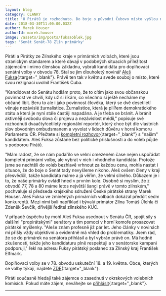 ```yaml
---
layout: blog
category: CLANKY
title: 'U Pirátů je rozhodnuto. Do boje o původní Čubovo místo vyšlou novináře Fuksu'
date: 2018-03-30T11:00:00.032Z
author: Marek Houser
authorId: marek.houser
image: /assets/img/posts/fuksaoblek.jpg
tags: 'Senát Senát-78 Zlín primárky'
---
```

Piráti a Pirátky ze Zlínského kraje v primárních volbách, které jsou stranickým standarem a které dávají v podobných situacích příležitost zájemcům i mimo členskou základnu, vybrali kandidáta pro doplňovací senátní volby v obvodu 78. Stal se jím dlouholetý novinář [Aleš Fuksa](https://zlinsky.pirati.cz/lide/ales-fuksa/){:target="_blank"}. Právě ten tak v květnu svede souboj o místo, které svou rezignací uvolnil František Čuba.

"Kandidovat do Senátu hodlám proto, že to cítím jako svou občanskou povinnost ve chvíli, kdy už si říkám, co všechno si ještě necháme my občané líbit. Beru to ale i jako povinnost člověka, který se dvě desetiletí věnuje nezávislé žurnalistice. Žurnalistice, která je pilířem demokratického státu a která je nyní stále častěji napadána. A je třeba se bránit. A bránit aktivněji svobodu slova či projevu a nezávislost médií," popisuje své rozhodnutí dvaačtyřcetiletý regionální reportér, který chce být dle vlastních slov obvodním ombudsmanem a vyvolat v lidech důvěru v horní komoru Parlamentu ČR. Přečtete si [kompletní rozhovor](https://zlinsky.pirati.cz/aktuality/rozhovor-s-kandidatem-alesem-fuksou.html){:target="_blank"} s "naším" kandidátem. Aleš Fuksa zůstane bez politické přislušnosti a do voleb půjde s podporou Pirátů.

"Mám radost, že se nám podařilo ve velmi omezeném čase nejen uspořádat kompletní primární volby, ale vybrat v nich i vhodného kandidáta. Protože jsme se nechtěli do voleb bezhlavě vrhnout za každou cenu, mohla nastat i situace, že do boje o Senát tady nevyšleme nikoho. Aleš ovšem členy v kraji přesvědčil, takže kandidáta máme a já věřím, že velmi silného. Důkazem je i to, že naše primárky ovládl hned v prvním kole. Osobně si myslím, že z obvodů 77, 78 a 80 máme letos největší šanci právě v tomto zlínském," pochvaluje si předseda krajského sdružení České pirátské strany Marek Houser. Aleš Fuksa ve zmíněných primárních volbách dokázal předčit sedm konkurentů. Mezi nimi byli například i bývalý primátor Zlína Tomáš Úlehla či Zdeněk Ševčík, dřívější ředitel zlínského KUC.

V případě úspěchu by mohl Aleš Fuksa usednout v Senátu ČR, spojit síly s dalšími "propirátskými" senátory a tím pomoci v horní komoře prosazovat pirátské myšlenky. "Aleše znám profesně již pár let. Jeho články v novinách mi přišly vždy objektivní a evidentně má vhled do problematiky. Jsem rád, že se do primárek na senátora přihlásil a byl vybrán právě on. Má hodně zkušeností, takže jeho kandidaturu plně respektuji a v senátorske kampani podporuji," řekl na adresu Fuksy pirátský poslanec za Zlínský kraj František Elfmark.

Doplňovací volby se v 78. obvodu uskuteční 18. a 19. května. Obce, kterých se volby týkají, najdete [ZDE](https://zlinsky.pirati.cz/volby-2018/senatni.html){:target="_blank"}.

Piráti současně hledají také zájemce o zasednutí v okrskových volebních komisích. Pokud máte zájem, neváhejte se [přihlásit](https://zlinsky.pirati.cz/volby-2018/ovk.html){:target="_blank"}.

- - -
